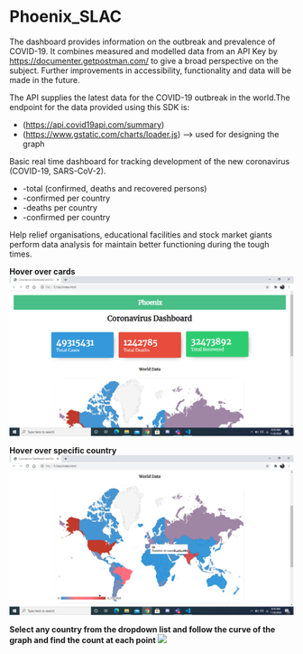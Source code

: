 # Phoenix_SLAC
 The dashboard provides information on the outbreak and prevalence of COVID-19. It combines measured and modelled data from an API Key by https://documenter.getpostman.com/ to give a broad perspective on the subject. Further improvements in accessibility, functionality and data will be made in the future.

The API supplies the latest data for the COVID-19 outbreak in the world.The endpoint for the data provided using this SDK is:
* (https://api.covid19api.com/summary)
* (https://www.gstatic.com/charts/loader.js) --> used for designing the graph

 Basic real time dashboard for tracking development of the new coronavirus (COVID-19, SARS-CoV-2).

 * -total (confirmed, deaths and recovered persons)
 * -confirmed per country
 * -deaths per country
 * -confirmed per country

Help relief organisations, educational facilities and stock market giants perform data analysis for maintain better functioning during the tough times.

**Hover over cards**
![](https://github.com/adityad1/Phoenix_SLAC/blob/main/images/Screenshot%20(110).png)

**Hover over specific country**
![](https://github.com/adityad1/Phoenix_SLAC/blob/main/images/Screenshot%20(111).png)

**Select any country from the dropdown list and follow the curve of the graph and find the count at each point**
![](https://github.com/adityad1/Phoenix_SLAC/blob/main/images/Screenshot%20(112).png)


